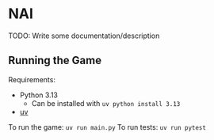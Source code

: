 # NAI

TODO: Write some documentation/description

## Running the Game

Requirements:
- Python 3.13
  - Can be installed with `uv python install 3.13`
- [uv](https://docs.astral.sh/uv/)

To run the game: `uv run main.py`
To run tests: `uv run pytest`
